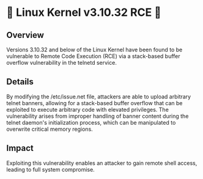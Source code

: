 # 🎀 Linux Kernel v3.10.32 RCE 🎀
## Overview
Versions 3.10.32 and below of the Linux Kernel have been found to be vulnerable to Remote Code Execution (RCE) via a stack-based buffer overflow vulnerability in the telnetd service.
## Details
By modifying the /etc/issue.net file, attackers are able to upload arbitrary telnet banners, allowing for a stack-based buffer overflow that can be exploited to execute arbitrary code with elevated privileges. The vulnerability arises from improper handling of banner content during the telnet daemon's initialization process, which can be manipulated to overwrite critical memory regions.
## Impact
Exploiting this vulnerability enables an attacker to gain remote shell access, leading to full system compromise.

